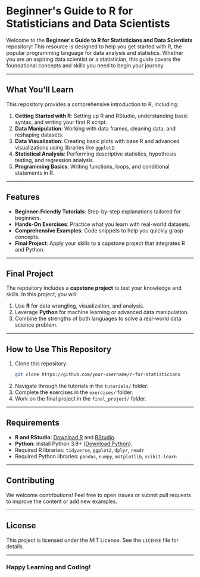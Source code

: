 # Beginner's Guide to R for Statisticians and Data Scientists

Welcome to the **Beginner's Guide to R for Statisticians and Data Scientists** repository! This resource is designed to help you get started with R, the popular programming language for data analysis and statistics. Whether you are an aspiring data scientist or a statistician, this guide covers the foundational concepts and skills you need to begin your journey.

---

## **What You'll Learn**
This repository provides a comprehensive introduction to R, including:

1. **Getting Started with R**: Setting up R and RStudio, understanding basic syntax, and writing your first R script.
2. **Data Manipulation**: Working with data frames, cleaning data, and reshaping datasets.
3. **Data Visualization**: Creating basic plots with base R and advanced visualizations using libraries like `ggplot2`.
4. **Statistical Analysis**: Performing descriptive statistics, hypothesis testing, and regression analysis.
5. **Programming Basics**: Writing functions, loops, and conditional statements in R.

---

## **Features**
- **Beginner-Friendly Tutorials**: Step-by-step explanations tailored for beginners.
- **Hands-On Exercises**: Practice what you learn with real-world datasets.
- **Comprehensive Examples**: Code snippets to help you quickly grasp concepts.
- **Final Project**: Apply your skills to a capstone project that integrates R and Python.

---

## **Final Project**
The repository includes a **capstone project** to test your knowledge and skills. In this project, you will:

1. Use **R** for data wrangling, visualization, and analysis.
2. Leverage **Python** for machine learning or advanced data manipulation.
3. Combine the strengths of both languages to solve a real-world data science problem.

---

## **How to Use This Repository**
1. Clone this repository:
   ```bash
   git clone https://github.com/your-username/r-for-statisticians
   ```
2. Navigate through the tutorials in the `tutorials/` folder.
3. Complete the exercises in the `exercises/` folder.
4. Work on the final project in the `final_project/` folder.

---

## **Requirements**
- **R and RStudio**: [Download R](https://cran.r-project.org/) and [RStudio](https://posit.co/download/rstudio/).
- **Python**: Install Python 3.8+ ([Download Python](https://www.python.org/downloads/)).
- Required R libraries: `tidyverse`, `ggplot2`, `dplyr`, `readr`
- Required Python libraries: `pandas`, `numpy`, `matplotlib`, `scikit-learn`

---

## **Contributing**
We welcome contributions! Feel free to open issues or submit pull requests to improve the content or add new examples.

---

## **License**
This project is licensed under the MIT License. See the `LICENSE` file for details.

---

### Happy Learning and Coding!
